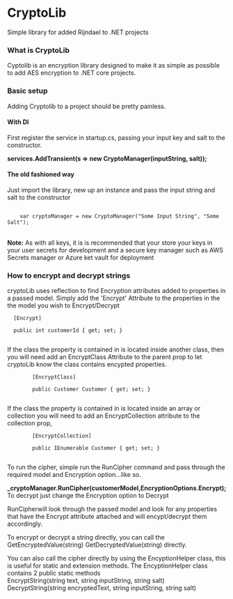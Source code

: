 # CryptoLib
Simple library for added Rijndael to .NET projects

<h3>What is CryptoLib</h3>
Cyptolib is an encryption library designed to make it as simple as possible to add AES encryption to .NET core projects.

<h3>Basic setup</h3>
<p>Adding Cryptolib to a project should be pretty painless. </p>
<h4>With DI</h4>
<p>First register the service in startup.cs, passing your input key and salt to the constructor.</p>
<p><strong>services.AddTransient<ICryptoManager>(s => new CryptoManager(inputString, salt));</p></strong>
<h4>The old fashioned way</h4>
<p>Just import the library, new up an instance and pass the input string and salt to the constructor</p>
<code>
	var cryptoManager = new CryptoManager("Some Input String", "Some Salt");
</code>

<br/>
<p><strong>Note:</strong> As with all keys, it is is recommended that your store your keys in your user secrets for development and a secure key manager 
such as AWS Secrets manager or Azure ket vault for deployment</p>

<h3>How to encrypt and decrypt strings</h3>
<p>
  cryptoLib uses reflection to find Encryption attributes added to properties in a passed model. Simply add the 'Encrypt' Attribute to the properties in the the model you wish to Encrypt/Decrypt <br/>
  
  <code>
  [Encrypt]<br/>
  public int customerId { get; set; }  
  </code>

<p>
	If the class the property is contained in is located inside another class, then you will need add an EncryptClass Attribute to the parent prop to let cryptoLib know the class contains encypted properties.
	</br>
	<code>
		[EncryptClass]</br>
        public Customer Customer { get; set; }
	</code>
</p>
  
  <p>
	If the class the property is contained in is located inside an array or collection you will need to add an EncryptCollection attribute to the collection prop, 
	</br>
	<code>
		[EncryptCollection]</br>
        public IEnumerable<Customer> Customer { get; set; }
	</code>
</p>
  
  
</p>
<p>
  To run the cipher, simple run the RunCipher command and pass through the required model and Encryption option...like so. <br/>
  
  <strong>_cryptoManager.RunCipher(customerModel,EncryptionOptions.Encrypt); </strong>
  <br/>
  To decrypt just change the Encryption option to Decrypt
</p>
<p>
  RunCipherwill look through the passed model and look for any properties that have the Encrypt attribute attached and will encypt/decrypt them accordingly.  
</p>

<p>
To encrypt or decrypt a string directly, you can call the GetEncryptedValue(string) GetDecryptedValue(string) directly.
</p>

<p>
 You can also call the cipher directly by using the EncyptionHelper class, this is useful for static and extension methods.
 The EncyptionHelper class contains 2 public static methods <br/>
 EncryptString(string text, string inputString, string salt) <br/>
 DecryptString(string encryptedText, string inputString, string salt) <br/>
</p>

